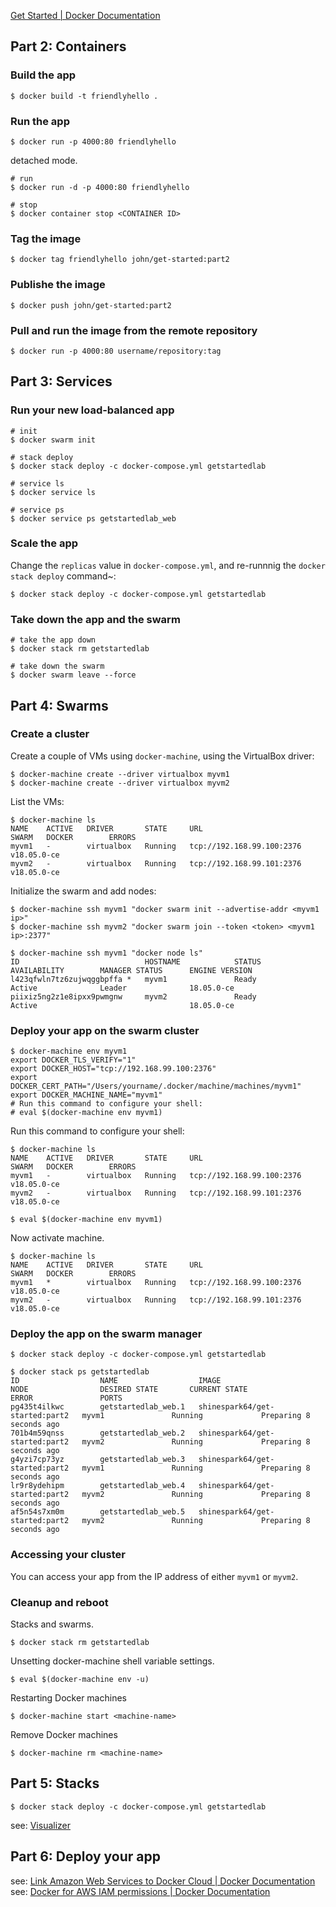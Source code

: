 
[Get Started | Docker Documentation](https://docs.docker.com/get-started/)

## Part 2: Containers

### Build the app

```
$ docker build -t friendlyhello .
```

### Run the app

```
$ docker run -p 4000:80 friendlyhello
```

detached mode.

```
# run
$ docker run -d -p 4000:80 friendlyhello

# stop
$ docker container stop <CONTAINER ID>
```

### Tag the image

```
$ docker tag friendlyhello john/get-started:part2
```

### Publishe the image

```
$ docker push john/get-started:part2
```

### Pull and run the image from the remote repository

```
$ docker run -p 4000:80 username/repository:tag
```


## Part 3: Services

### Run your new load-balanced app

```
# init
$ docker swarm init

# stack deploy
$ docker stack deploy -c docker-compose.yml getstartedlab

# service ls
$ docker service ls

# service ps
$ docker service ps getstartedlab_web
```


### Scale the app

Change the `replicas` value in `docker-compose.yml`, and re-runnnig the `docker stack deploy` command~:

```
$ docker stack deploy -c docker-compose.yml getstartedlab
```

### Take down the app and the swarm

```
# take the app down
$ docker stack rm getstartedlab

# take down the swarm
$ docker swarm leave --force
```


## Part 4: Swarms

### Create a cluster

Create a couple of VMs using `docker-machine`, using the VirtualBox driver:

```
$ docker-machine create --driver virtualbox myvm1
$ docker-machine create --driver virtualbox myvm2
```

List the VMs:

```
$ docker-machine ls
NAME    ACTIVE   DRIVER       STATE     URL                         SWARM   DOCKER        ERRORS
myvm1   -        virtualbox   Running   tcp://192.168.99.100:2376           v18.05.0-ce
myvm2   -        virtualbox   Running   tcp://192.168.99.101:2376           v18.05.0-ce
```

Initialize the swarm and add nodes:

```
$ docker-machine ssh myvm1 "docker swarm init --advertise-addr <myvm1 ip>"
$ docker-machine ssh myvm2 "docker swarm join --token <token> <myvm1 ip>:2377"
```

```
$ docker-machine ssh myvm1 "docker node ls"
ID                            HOSTNAME            STATUS              AVAILABILITY        MANAGER STATUS      ENGINE VERSION
l423qfwln7tz6zujwqggbpffa *   myvm1               Ready               Active              Leader              18.05.0-ce
piixiz5ng2z1e8ipxx9pwmgnw     myvm2               Ready               Active                                  18.05.0-ce
```


### Deploy your app on the swarm cluster

```
$ docker-machine env myvm1
export DOCKER_TLS_VERIFY="1"
export DOCKER_HOST="tcp://192.168.99.100:2376"
export DOCKER_CERT_PATH="/Users/yourname/.docker/machine/machines/myvm1"
export DOCKER_MACHINE_NAME="myvm1"
# Run this command to configure your shell:
# eval $(docker-machine env myvm1)
```

Run this command to configure your shell:

```
$ docker-machine ls
NAME    ACTIVE   DRIVER       STATE     URL                         SWARM   DOCKER        ERRORS
myvm1   -        virtualbox   Running   tcp://192.168.99.100:2376           v18.05.0-ce
myvm2   -        virtualbox   Running   tcp://192.168.99.101:2376           v18.05.0-ce

$ eval $(docker-machine env myvm1)
```

Now activate machine.

```
$ docker-machine ls
NAME    ACTIVE   DRIVER       STATE     URL                         SWARM   DOCKER        ERRORS
myvm1   *        virtualbox   Running   tcp://192.168.99.100:2376           v18.05.0-ce
myvm2   -        virtualbox   Running   tcp://192.168.99.101:2376           v18.05.0-ce
```


### Deploy the app on the swarm manager

```
$ docker stack deploy -c docker-compose.yml getstartedlab
```

```
$ docker stack ps getstartedlab
ID                  NAME                  IMAGE                            NODE                DESIRED STATE       CURRENT STATE             ERROR               PORTS
pg435t4ilkwc        getstartedlab_web.1   shinespark64/get-started:part2   myvm1               Running             Preparing 8 seconds ago
701b4m59qnss        getstartedlab_web.2   shinespark64/get-started:part2   myvm2               Running             Preparing 8 seconds ago
g4yzi7cp73yz        getstartedlab_web.3   shinespark64/get-started:part2   myvm1               Running             Preparing 8 seconds ago
lr9r8ydehipm        getstartedlab_web.4   shinespark64/get-started:part2   myvm2               Running             Preparing 8 seconds ago
af5n54s7xm0m        getstartedlab_web.5   shinespark64/get-started:part2   myvm2               Running             Preparing 8 seconds ago
```

### Accessing your cluster

You can access your app from the IP address of either `myvm1` or `myvm2`.

### Cleanup and reboot

Stacks and swarms.

```
$ docker stack rm getstartedlab
```

Unsetting docker-machine shell variable settings.

```
$ eval $(docker-machine env -u)
```

Restarting Docker machines

```
$ docker-machine start <machine-name>
```

Remove Docker machines

```
$ docker-machine rm <machine-name>
```


## Part 5: Stacks

```
$ docker stack deploy -c docker-compose.yml getstartedlab
```

see: [Visualizer](http://localhost:8080/)

## Part 6: Deploy your app

see: [Link Amazon Web Services to Docker Cloud | Docker Documentation](https://docs.docker.com/docker-cloud/cloud-swarm/link-aws-swarm/)
see: [Docker for AWS IAM permissions | Docker Documentation](https://docs.docker.com/docker-for-aws/iam-permissions/)
